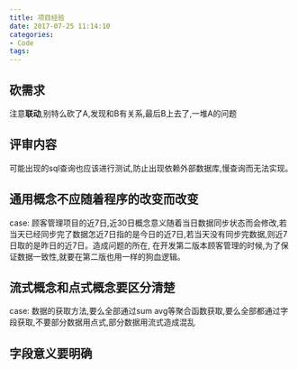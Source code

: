 ```yaml
---
title: 项目经验
date: 2017-07-25 11:14:10
categories: 
- Code
tags:
---
```


## 砍需求
注意**联动**,别特么砍了A,发现和B有关系,最后B上去了,一堆A的问题

## 评审内容

可能出现的sql查询也应该进行测试,防止出现依赖外部数据库,慢查询而无法实现。

## 通用概念不应随着程序的改变而改变
case:
顾客管理项目的近7日,近30日概念意义随着当日数据同步状态而会修改,若当天已经同步完了数据怎近7日指的是今日的近7日,若当天没有同步完数据,则近7日取的是昨日的近7日。造成问题的所在,
在开发第二版本顾客管理的时候,为了保证数据一致性,就要在第二版也用一样的狗血逻辑。

## 流式概念和点式概念要区分清楚
case:
数据的获取方法,要么全部通过sum avg等聚合函数获取,要么全部都通过字段获取,不要部分数据用点式,部分数据用流式造成混乱

## 字段意义要明确

